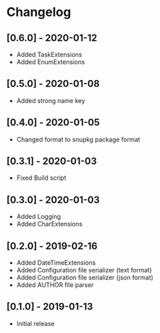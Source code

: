 # Changelog

## [0.6.0] - 2020-01-12
- Added TaskExtensions
- Added EnumExtensions

## [0.5.0] - 2020-01-08
- Added strong name key

## [0.4.0] - 2020-01-05
- Changed format to snupkg package format

## [0.3.1] - 2020-01-03
- Fixed Build script

## [0.3.0] - 2020-01-03
- Added Logging
- Added CharExtensions

## [0.2.0] - 2019-02-16
- Added DateTimeExtensions
- Added Configuration file serializer (text format)
- Added Configuration file serializer (json format)
- Added AUTHOR file parser

## [0.1.0] - 2019-01-13
- Initial release